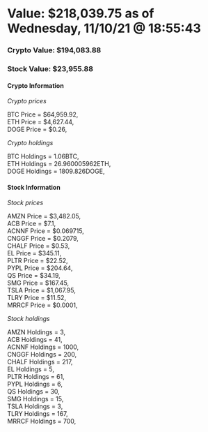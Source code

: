 # Value: $218,039.75 as of Wednesday, 11/10/21 @ 18:55:43 

### Crypto Value: $194,083.88

### Stock Value: $23,955.88

#### Crypto Information 
*Crypto prices* 

BTC Price = $64,959.92,  
ETH Price = $4,627.44,  
DOGE Price = $0.26,  


*Crypto holdings* 

BTC Holdings = 1.06BTC,  
ETH Holdings = 26.960005962ETH,  
DOGE Holdings = 1809.826DOGE,  


#### Stock Information 

*Stock prices* 

AMZN Price = $3,482.05,  
ACB Price = $7.1,  
ACNNF Price = $0.069715,  
CNGGF Price = $0.2079,  
CHALF Price = $0.53,  
EL Price = $345.11,  
PLTR Price = $22.52,  
PYPL Price = $204.64,  
QS Price = $34.19,  
SMG Price = $167.45,  
TSLA Price = $1,067.95,  
TLRY Price = $11.52,  
MRRCF Price = $0.0001,  


*Stock holdings* 

AMZN Holdings = 3,  
ACB Holdings = 41,  
ACNNF Holdings = 1000,  
CNGGF Holdings = 200,  
CHALF Holdings = 217,  
EL Holdings = 5,  
PLTR Holdings = 61,  
PYPL Holdings = 6,  
QS Holdings = 30,  
SMG Holdings = 15,  
TSLA Holdings = 3,  
TLRY Holdings = 167,  
MRRCF Holdings = 700,  


